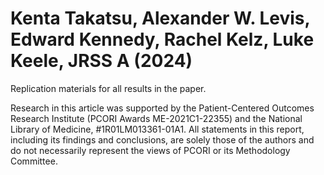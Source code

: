 # Kenta Takatsu, Alexander W. Levis, Edward Kennedy, Rachel Kelz, Luke Keele, JRSS A (2024)
Replication materials for all results in the paper. 

Research in this article was supported by the Patient-Centered Outcomes Research Institute (PCORI Awards ME-2021C1-22355) and the National Library of Medicine, \#1R01LM013361-01A1. All statements in this report, including its findings and conclusions, are solely those of the authors and do not necessarily represent the views of PCORI or its Methodology Committee.

